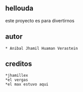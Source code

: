hellouda
--------

este proyecto es para divertirnos

autor
------
    * Anibal Jhamil Huaman Verastein

creditos
-----------------
    *jhamillex
    *el vergas
    *el max estuvo aqui